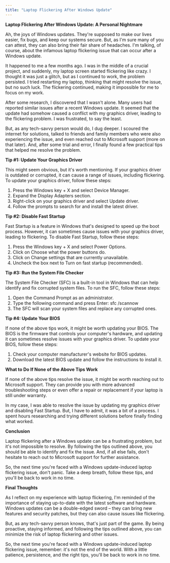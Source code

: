 ```yaml
---
title: "Laptop Flickering After Windows Update"
---
```


**Laptop Flickering After Windows Update: A Personal Nightmare**

 Ah, the joys of Windows updates. They're supposed to make our lives easier, fix bugs, and keep our systems secure. But, as I'm sure many of you can attest, they can also bring their fair share of headaches. I'm talking, of course, about the infamous laptop flickering issue that can occur after a Windows update.

It happened to me a few months ago. I was in the middle of a crucial project, and suddenly, my laptop screen started flickering like crazy. I thought it was just a glitch, but as I continued to work, the problem persisted. I tried restarting my laptop, thinking that might resolve the issue, but no such luck. The flickering continued, making it impossible for me to focus on my work.

After some research, I discovered that I wasn't alone. Many users had reported similar issues after a recent Windows update. It seemed that the update had somehow caused a conflict with my graphics driver, leading to the flickering problem. I was frustrated, to say the least.

But, as any tech-savvy person would do, I dug deeper. I scoured the internet for solutions, talked to friends and family members who were also experiencing the issue, and even reached out to Microsoft support (more on that later). And, after some trial and error, I finally found a few practical tips that helped me resolve the problem.

**Tip #1: Update Your Graphics Driver**

This might seem obvious, but it's worth mentioning. If your graphics driver is outdated or corrupted, it can cause a range of issues, including flickering. To update your graphics driver, follow these steps:

1. Press the Windows key + X and select Device Manager.
2. Expand the Display Adapters section.
3. Right-click on your graphics driver and select Update driver.
4. Follow the prompts to search for and install the latest driver.

**Tip #2: Disable Fast Startup**

Fast Startup is a feature in Windows that's designed to speed up the boot process. However, it can sometimes cause issues with your graphics driver, leading to flickering. To disable Fast Startup, follow these steps:

1. Press the Windows key + X and select Power Options.
2. Click on Choose what the power buttons do.
3. Click on Change settings that are currently unavailable.
4. Uncheck the box next to Turn on fast startup (recommended).

**Tip #3: Run the System File Checker**

The System File Checker (SFC) is a built-in tool in Windows that can help identify and fix corrupted system files. To run the SFC, follow these steps:

1. Open the Command Prompt as an administrator.
2. Type the following command and press Enter: sfc /scannow
3. The SFC will scan your system files and replace any corrupted ones.

**Tip #4: Update Your BIOS**

If none of the above tips work, it might be worth updating your BIOS. The BIOS is the firmware that controls your computer's hardware, and updating it can sometimes resolve issues with your graphics driver. To update your BIOS, follow these steps:

1. Check your computer manufacturer's website for BIOS updates.
2. Download the latest BIOS update and follow the instructions to install it.

**What to Do If None of the Above Tips Work**

If none of the above tips resolve the issue, it might be worth reaching out to Microsoft support. They can provide you with more advanced troubleshooting steps or even offer a repair or replacement if your laptop is still under warranty.

In my case, I was able to resolve the issue by updating my graphics driver and disabling Fast Startup. But, I have to admit, it was a bit of a process. I spent hours researching and trying different solutions before finally finding what worked.

**Conclusion**

Laptop flickering after a Windows update can be a frustrating problem, but it's not impossible to resolve. By following the tips outlined above, you should be able to identify and fix the issue. And, if all else fails, don't hesitate to reach out to Microsoft support for further assistance.

So, the next time you're faced with a Windows update-induced laptop flickering issue, don't panic. Take a deep breath, follow these tips, and you'll be back to work in no time.

**Final Thoughts**

As I reflect on my experience with laptop flickering, I'm reminded of the importance of staying up-to-date with the latest software and hardware. Windows updates can be a double-edged sword – they can bring new features and security patches, but they can also cause issues like flickering.

But, as any tech-savvy person knows, that's just part of the game. By being proactive, staying informed, and following the tips outlined above, you can minimize the risk of laptop flickering and other issues.

So, the next time you're faced with a Windows update-induced laptop flickering issue, remember: it's not the end of the world. With a little patience, persistence, and the right tips, you'll be back to work in no time.
